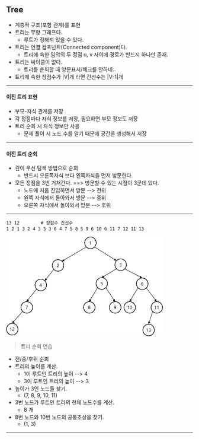 ## Tree

- 계층적 구조(포함 관계)를 표현
- 트리는 무향 그래프다.
    - 루트가 정해져 있을 수 있다.
- 트리는 연결 컴포넌트(Connected component)다.
    - 트리에 속한 임의의 두 정점 u, v 사이에 경로가 반드시 하나만 존재.
- 트리는 싸이클이 없다.
    - 트리를 순회할 때 방문표시/체크를 안하네..
- 트리에 속한 정점수가 |V|개 라면 간선수는 |V-1|개

-----------------------------

#### 이진 트리 표현  
- 부모-자식 관계를 저장
- 각 정점마다 자식 정보를 저장, 필요하면 부모 정보도 저장
- 트리 순회 시 자식 정보만 사용
    - 문제 풀이 시 노드 수를 알기 때문에 공간을 생성해서 저장


------------

#### 이진 트리 순회

- 깊이 우선 탐색 방법으로 순회
    - 반드시 오른쪽자식 보다 왼쪽자식을 먼저 방문한다.
- 모든 정점을 3번 거쳐간다. ==> 방문할 수 있는 시점이 3군데 있다.
    - 노드에 처음 진입하면서 방문 --> 전위
    - 왼쪽 자식에서 돌아와서 방문 --> 중위
    - 오른쪽 자식에서 돌아와서 방문 --> 후위


--------------------

```
13 12        # 정점수 간선수
1 2 1 3 2 4 3 5 3 6 4 7 5 8 5 9 6 10 6 11 7 12 11 13

```

<img src="./README.assets/tree.jpg" alt="tree_example" style="zoom:50%;" />

> 트리 순회 연습
  - 전/중/후위 순회
  - 트리의 높이를 계산.  
    - 1이 루트인 트리의 높이 --> 4
    - 3이 루트인 트리의 높이 --> 3
  - 높이가 3인 노드들 찾기. 
    - (7, 8, 9, 10, 11)
  - 3번 노드가 루트인 트리의 전체 노드수를 계산.
    - 8 개
  - 8번 노드와 10번 노드의 공통조상을 찾기.
    - (1, 3)

---------











































